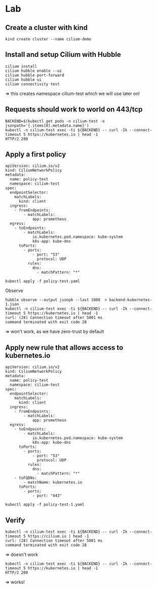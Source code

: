 # Lab

## Create a cluster with kind

```
kind create cluster --name cilium-demo
```

## Install and setup Cilium with Hubble

```
cilium install  
cilium hubble enable --ui
cilium hubble port-forward
cilium hubble ui  
cilium connectivity test
```
=> this creates namespace cilium-test which we will use later on!

## Requests should work to world on 443/tcp

```
BACKEND=$(kubectl get pods -n cilium-test -o jsonpath='{.items[0].metadata.name}')
kubectl -n cilium-test exec -ti ${BACKEND} -- curl -Ik --connect-timeout 5 https://kubernetes.io | head -1
HTTP/2 200
```

## Apply a first policy

```
apiVersion: cilium.io/v2
kind: CiliumNetworkPolicy
metadata:
  name: policy-test
  namespace: cilium-test
spec:
  endpointSelector:
    matchLabels:
      kind: client
  ingress:
    - fromEndpoints:
        - matchLabels:
            app: prometheus
  egress:
    - toEndpoints:
        - matchLabels:
            io.kubernetes.pod.namespace: kube-system
            k8s-app: kube-dns
      toPorts:
        - ports:
            - port: "53"
              protocol: UDP
          rules:
            dns:
              - matchPattern: "*"
```
```
kubectl apply -f policy-test.yaml 
```

Observe
```
hubble observe --output jsonpb --last 1000  > backend-kubernetes-1.json
kubectl -n cilium-test exec -ti ${BACKEND} -- curl -Ik --connect-timeout 5 https://kubernetes.io | head -1
curl: (28) Connection timeout after 5001 ms
command terminated with exit code 28
```
=> won't work, as we have zero-trust by default


## Apply new rule that allows access to kubernetes.io


```
apiVersion: cilium.io/v2
kind: CiliumNetworkPolicy
metadata:
  name: policy-test
  namespace: cilium-test
spec:
  endpointSelector:
    matchLabels:
      kind: client
  ingress:
    - fromEndpoints:
        - matchLabels:
            app: prometheus
  egress:
    - toEndpoints:
        - matchLabels:
            io.kubernetes.pod.namespace: kube-system
            k8s-app: kube-dns
      toPorts:
        - ports:
            - port: "53"
              protocol: UDP
          rules:
            dns:
              - matchPattern: "*"
    - toFQDNs:
        - matchName: kubernetes.io
      toPorts:
        - ports:
            - port: "443"
```
```
kubectl apply -f policy-test-1.yaml
```

## Verify

```
kubectl -n cilium-test exec -ti ${BACKEND} -- curl -Ik --connect-timeout 5 https://cilium.io | head -1
curl: (28) Connection timeout after 5001 ms
command terminated with exit code 28
```
=> doesn't work

```
kubectl -n cilium-test exec -ti ${BACKEND} -- curl -Ik --connect-timeout 5 https://kubernetes.io | head -1
HTTP/2 200
```
=> works!
